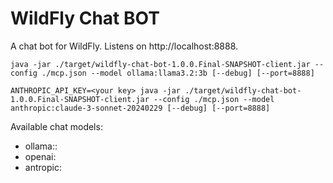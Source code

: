 # WildFly Chat BOT

A chat bot for WildFly. Listens on http://localhost:8888.

```
java -jar ./target/wildfly-chat-bot-1.0.0.Final-SNAPSHOT-client.jar --config ./mcp.json --model ollama:llama3.2:3b [--debug] [--port=8888]
```

```
ANTHROPIC_API_KEY=<your key> java -jar ./target/wildfly-chat-bot-1.0.0.Final-SNAPSHOT-client.jar --config ./mcp.json --model anthropic:claude-3-sonnet-20240229 [--debug] [--port=8888]
```

Available chat models:

* ollama:<model>:<embedding>
* openai:<model>
* antropic:<model>
